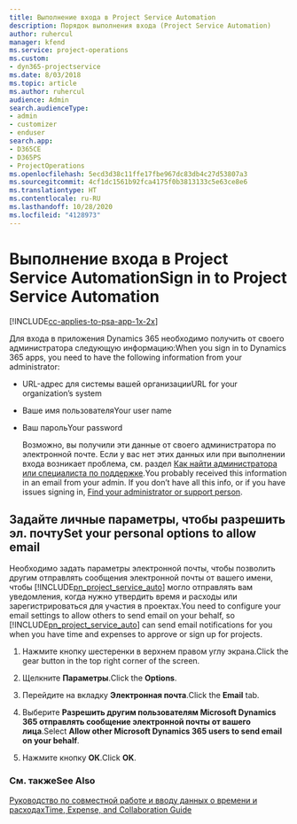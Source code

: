 ```yaml
---
title: Выполнение входа в Project Service Automation
description: Порядок выполнения входа (Project Service Automation)
author: ruhercul
manager: kfend
ms.service: project-operations
ms.custom:
- dyn365-projectservice
ms.date: 8/03/2018
ms.topic: article
ms.author: ruhercul
audience: Admin
search.audienceType:
- admin
- customizer
- enduser
search.app:
- D365CE
- D365PS
- ProjectOperations
ms.openlocfilehash: 5ecd3d38c11ffe17fbe967dc83db4c27d53807a3
ms.sourcegitcommit: 4cf1dc1561b92fca4175f0b3813133c5e63ce8e6
ms.translationtype: HT
ms.contentlocale: ru-RU
ms.lasthandoff: 10/28/2020
ms.locfileid: "4128973"
---
```

# <a name="sign-in-to-project-service-automation"></a><span data-ttu-id="b8b48-103">Выполнение входа в Project Service Automation</span><span class="sxs-lookup"><span data-stu-id="b8b48-103">Sign in to Project Service Automation</span></span>

[!INCLUDE[cc-applies-to-psa-app-1x-2x](../includes/cc-applies-to-psa-app-1x-2x.md)]

<span data-ttu-id="b8b48-104">Для входа в приложения Dynamics 365 необходимо получить от своего администратора следующую информацию:</span><span class="sxs-lookup"><span data-stu-id="b8b48-104">When you sign in to Dynamics 365 apps, you need to have the following information from your administrator:</span></span>  
  
- <span data-ttu-id="b8b48-105">URL-адрес для системы вашей организации</span><span class="sxs-lookup"><span data-stu-id="b8b48-105">URL for your organization’s system</span></span>  
  
- <span data-ttu-id="b8b48-106">Ваше имя пользователя</span><span class="sxs-lookup"><span data-stu-id="b8b48-106">Your user name</span></span>  
  
- <span data-ttu-id="b8b48-107">Ваш пароль</span><span class="sxs-lookup"><span data-stu-id="b8b48-107">Your password</span></span>  
  
  <span data-ttu-id="b8b48-108">Возможно, вы получили эти данные от своего администратора по электронной почте. Если у вас нет этих данных или при выполнении входа возникает проблема, см. раздел [Как найти администратора или специалиста по поддержке](https://docs.microsoft.com/dynamics365/customerengagement/on-premises/basics/find-administrator-support).</span><span class="sxs-lookup"><span data-stu-id="b8b48-108">You probably received this information in an email from your admin. If you don’t have all this info, or if you have issues signing in, [Find your administrator or support person](https://docs.microsoft.com/dynamics365/customerengagement/on-premises/basics/find-administrator-support).</span></span>  
  
## <a name="set-your-personal-options-to-allow-email"></a><span data-ttu-id="b8b48-109">Задайте личные параметры, чтобы разрешить эл. почту</span><span class="sxs-lookup"><span data-stu-id="b8b48-109">Set your personal options to allow email</span></span>  
 <span data-ttu-id="b8b48-110">Необходимо задать параметры электронной почты, чтобы позволить другим отправлять сообщения электронной почты от вашего имени, чтобы [!INCLUDE[pn_project_service_auto](../includes/pn-project-service-auto.md)] могло отправлять вам уведомления, когда нужно утвердить время и расходы или зарегистрироваться для участия в проектах.</span><span class="sxs-lookup"><span data-stu-id="b8b48-110">You need to configure your email settings to allow others to send email on your behalf, so [!INCLUDE[pn_project_service_auto](../includes/pn-project-service-auto.md)] can send email notifications for you when you have time and expenses to approve or sign up for projects.</span></span>  
  
1.  <span data-ttu-id="b8b48-111">Нажмите кнопку шестеренки в верхнем правом углу экрана.</span><span class="sxs-lookup"><span data-stu-id="b8b48-111">Click the gear button in the top right corner of the screen.</span></span>  
  
2.  <span data-ttu-id="b8b48-112">Щелкните **Параметры**.</span><span class="sxs-lookup"><span data-stu-id="b8b48-112">Click the **Options**.</span></span>  
  
3.  <span data-ttu-id="b8b48-113">Перейдите на вкладку **Электронная почта**.</span><span class="sxs-lookup"><span data-stu-id="b8b48-113">Click the **Email** tab.</span></span>  
  
4.  <span data-ttu-id="b8b48-114">Выберите **Разрешить другим пользователям Microsoft Dynamics 365 отправлять сообщение электронной почты от вашего лица**.</span><span class="sxs-lookup"><span data-stu-id="b8b48-114">Select **Allow other Microsoft Dynamics 365 users to send email on your behalf**.</span></span>  
  
5.  <span data-ttu-id="b8b48-115">Нажмите кнопку **ОК**.</span><span class="sxs-lookup"><span data-stu-id="b8b48-115">Click **OK**.</span></span>  
  
### <a name="see-also"></a><span data-ttu-id="b8b48-116">См. также</span><span class="sxs-lookup"><span data-stu-id="b8b48-116">See Also</span></span>  
 [<span data-ttu-id="b8b48-117">Руководство по совместной работе и вводу данных о времени и расходах</span><span class="sxs-lookup"><span data-stu-id="b8b48-117">Time, Expense, and Collaboration Guide</span></span>](../psa/time-expense-collaboration-guide.md)
